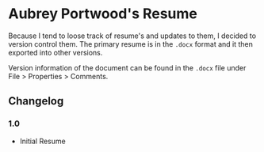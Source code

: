 # Aubrey Portwood's Resume

Because I tend to loose track of resume's and updates to them, I decided to version
control them. The primary resume is in the `.docx` format and it then exported into
other versions.

Version information of the document can be found in the `.docx` file under
File > Properties > Comments.

## Changelog

### 1.0

* Initial Resume
